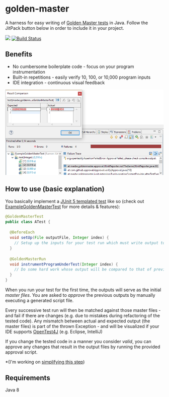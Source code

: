 # golden-master
A harness for easy writing of [Golden Master tests](https://dzone.com/articles/testing-legacy-code-golden) in Java. Follow the JitPack button below in order to include it in your project.

[![](https://jitpack.io/v/maxbechtold/golden-master.svg)](https://jitpack.io/#maxbechtold/golden-master) [![Build Status](https://travis-ci.org/maxbechtold/golden-master.svg?branch=master)](https://travis-ci.org/maxbechtold/golden-master)

## Benefits

* No cumbersome boilerplate code - focus on your program instrumentation
* Built-in repetitions - easily verify 10, 100, or 10,000 program inputs
* IDE integration - continuous visual feedback

![screenshot](src/main/resources/docs/ide-support.PNG)

## How to use (basic explanation)

You basically implement a [JUnit 5 templated test](http://junit.org/junit5/docs/current/user-guide/#writing-tests-test-templates) like so (check out [ExampleGoldenMasterTest](src/test/java/maxbe/goldenmaster/example/ExampleGoldenMasterTest.java) for more details & features):

```java
@GoldenMasterTest
public class ATest {

  @BeforeEach
  void setUp(File outputFile, Integer index) {
    // Setup up the inputs for your test run which must write output to the given file
  }
  
  @GoldenMasterRun
  void instrumentProgramUnderTest(Integer index) {
    // Do some hard work whose output will be compared to that of previous runs
  }
}
```

When you run your test for the first time, the outputs will serve as the initial *master files*. You are asked to *approve* the previous outputs by manually executing a generated script file.

Every successive test run will then be matched against those master files - and fail if there are changes (e.g. due to mistakes during refactoring of the tested code). Any mismatch between actual and expected output (the master files) is part of the thrown Exception - and will be visualized if your IDE supports [OpenTest4J](https://github.com/ota4j-team/opentest4j) (e.g. Eclipse, IntelliJ)

If you change the tested code in a manner you consider *valid*, you can approve any changes that result in the output files by running the provided approval script.

*(I'm working on [simplifying this step](https://github.com/maxbechtold/golden-master/issues/6))

## Requirements
Java 8

